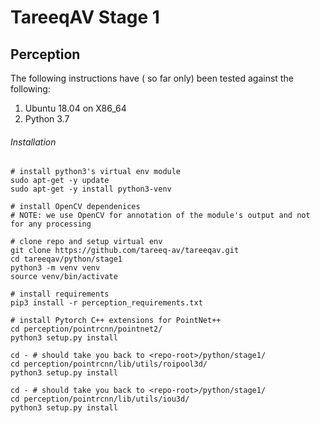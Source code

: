 TareeqAV Stage 1
======

Perception
------

The following instructions have ( so far only) been tested against the following:

1. Ubuntu 18.04 on X86_64
2. Python 3.7

###### Installation

```
# install python3's virtual env module
sudo apt-get -y update
sudo apt-get -y install python3-venv

# install OpenCV dependenices
# NOTE: we use OpenCV for annotation of the module's output and not for any processing

# clone repo and setup virtual env
git clone https://github.com/tareeq-av/tareeqav.git
cd tareeqav/python/stage1
python3 -m venv venv
source venv/bin/activate

# install requirements
pip3 install -r perception_requirements.txt

# install Pytorch C++ extensions for PointNet++
cd perception/pointrcnn/pointnet2/
python3 setup.py install

cd - # should take you back to <repo-root>/python/stage1/
cd perception/pointrcnn/lib/utils/roipool3d/
python3 setup.py install

cd - # should take you back to <repo-root>/python/stage1/
cd perception/pointrcnn/lib/utils/iou3d/
python3 setup.py install
```

